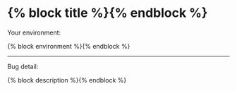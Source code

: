 # {% block title %}{% endblock %}

Your environment:

{% block environment %}{% endblock %}

---

Bug detail:

{% block description %}{% endblock %}
